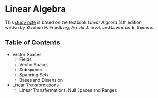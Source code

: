Linear Algebra
===
This [study note](linear-algebra.pdf) is based on the textbook *Linear Algebra* (4th edition) written by Stephen H. Friedberg, Arnold J. Insel, and Lawrence E. Spence.

## Table of Contents
* Vector Spaces
  * Fields
  * Vector Spaces
  * Subspaces
  * Spanning Sets
  * Bases and Dimension
* Linear Transformations
  * Linear Transformations, Null Spaces and Ranges